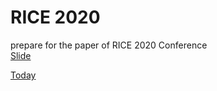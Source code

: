 # RICE 2020
prepare for the paper of RICE 2020 Conference
<br>
<a href = "https://docs.google.com/presentation/d/e/2PACX-1vRJ5ant8-92sGZvZ_DkOUYeOIlVNj7DN2FtKVkRxHCV3DMjxJLavPpbLTNsqxjK4YaAXFebCMjrtIU5/pub?start=false&loop=false&delayms=3000&slide=id.p" target="_blank">Slide</a>

<a href = "https://docs.google.com/presentation/d/e/2PACX-1vScX3tVl9xbodTjeUOAnYG2ybTNlAwieclH_bOxkdfuV-jjq0XHj7xB_6IgO_zzFH9Z1mKvbkmYtOMm/pub?start=true&loop=false&delayms=3000" target="_blank">Today</a>



